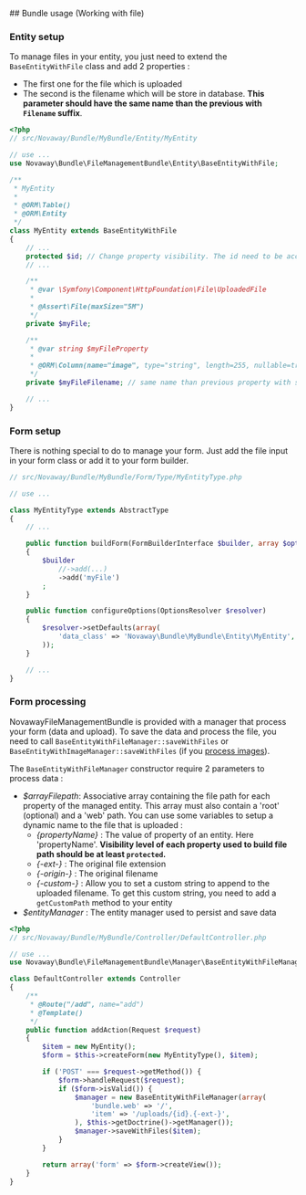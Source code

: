 ## Bundle usage (Working with file)

### Entity setup

To manage files in your entity, you just need to extend the `BaseEntityWithFile` class and add 2 properties :

* The first one for the file which is uploaded
* The second is the filename which will be store in database. **This parameter should have the same name than the previous
with `Filename` suffix**.

``` php
<?php
// src/Novaway/Bundle/MyBundle/Entity/MyEntity

// use ...
use Novaway\Bundle\FileManagementBundle\Entity\BaseEntityWithFile;

/**
 * MyEntity
 *
 * @ORM\Table()
 * @ORM\Entity
 */
class MyEntity extends BaseEntityWithFile
{
    // ...
    protected $id; // Change property visibility. The id need to be accessible by parent class
    // ...

    /**
     * @var \Symfony\Component\HttpFoundation\File\UploadedFile
     *
     * @Assert\File(maxSize="5M")
     */
    private $myFile;

    /**
     * @var string $myFileProperty
     *
     * @ORM\Column(name="image", type="string", length=255, nullable=true)
     */
    private $myFileFilename; // same name than previous property with suffix "Filename" and should be nullable

    // ...
}
```

### Form setup

There is nothing special to do to manage your form. Just add the file input in your form class or add it to your form
builder.

``` php
// src/Novaway/Bundle/MyBundle/Form/Type/MyEntityType.php

// use ...

class MyEntityType extends AbstractType
{
    // ...

    public function buildForm(FormBuilderInterface $builder, array $options)
    {
        $builder
            //->add(...)
            ->add('myFile')
        ;
    }

    public function configureOptions(OptionsResolver $resolver)
    {
        $resolver->setDefaults(array(
            'data_class' => 'Novaway\Bundle\MyBundle\Entity\MyEntity',
        ));
    }

    // ...
}
```

### Form processing

NovawayFileManagementBundle is provided with a manager that process your form (data and upload). To save the data and
process the file, you need to call `BaseEntityWithFileManager::saveWithFiles` or `BaseEntityWithImageManager::saveWithFiles`
(if you [process images](03-working-with-image.md)).

The `BaseEntityWithFileManager` constructor require 2 parameters to process data :

* *$arrayFilepath*: Associative array containing the file path for each property of the managed entity. This array must
also contain a 'root' (optional) and a 'web' path. You can use some variables to setup a dynamic name to the file that is
uploaded :
    * *{propertyName}* : The value of property of an entity. Here 'propertyName'. **Visibility level of each property used to build file path should be at least `protected`.**
    * *{-ext-}* : The original file extension
    * *{-origin-}* : The original filename
    * *{-custom-}* : Allow you to set a custom string to append to the uploaded filename. To get this custom string, you need
to add a `getCustomPath` method to your entity
* *$entityManager* : The entity manager used to persist and save data

``` php
<?php
// src/Novaway/Bundle/MyBundle/Controller/DefaultController.php

// use ...
use Novaway\Bundle\FileManagementBundle\Manager\BaseEntityWithFileManager;

class DefaultController extends Controller
{
    /**
     * @Route("/add", name="add")
     * @Template()
     */
    public function addAction(Request $request)
    {
        $item = new MyEntity();
        $form = $this->createForm(new MyEntityType(), $item);

        if ('POST' === $request->getMethod()) {
            $form->handleRequest($request);
            if ($form->isValid()) {
                $manager = new BaseEntityWithFileManager(array(
                    'bundle.web' => '/',
                    'item' => '/uploads/{id}.{-ext-}',
                ), $this->getDoctrine()->getManager());
                $manager->saveWithFiles($item);
            }
        }

        return array('form' => $form->createView());
    }
}
```
